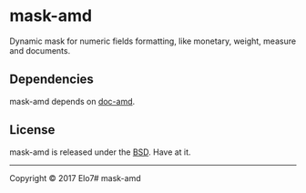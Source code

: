 # mask-amd

Dynamic mask for numeric fields formatting, like monetary, weight, measure and documents.

## Dependencies

mask-amd depends on [doc-amd](https://github.com/elo7/doc-amd).

## License

mask-amd is released under the [BSD](https://github.com/elo7/mask-amd/blob/master/LICENSE). Have at it.

* * *

Copyright :copyright: 2017 Elo7# mask-amd
